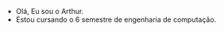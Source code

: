 - Olá, Eu sou o Arthur.
- Estou cursando o 6 semestre de engenharia de computação.
<!--<div align="center">
  <a href="https://github.com/ArthurLRezende">
  <img height="150em" src="https://github-readme-stats.vercel.app/api?username=ArthurLRezende&show_icons=true&theme=merko&include_all_commits=true&count_private=true"/>
  <img height="150em" src="https://github-readme-stats.vercel.app/api/top-langs/?username=ArthurLRezende&layout=compact&langs_count=7&theme=merko"/>
</div>
<!---
ArthurLRezende/ArthurLRezende is a ✨ special ✨ repository because its `README.md` (this file) appears on your GitHub profile.
You can click the Preview link to take a look at your changes.
--->
